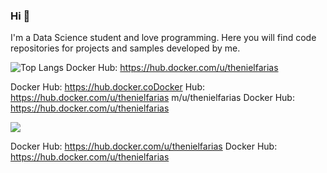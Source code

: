 
### Hi 👋
I'm a Data Science student and love programming. Here you will find code repositories for projects and samples developed by me.

![Top Langs](https://github-readme-stats.vercel.app/api/top-langs/?username=thenielfarias&theme=tokyonight)
Docker Hub: https://hub.docker.com/u/thenielfarias

Docker Hub: https://hub.docker.coDocker Hub: https://hub.docker.com/u/thenielfarias
m/u/thenielfarias
Docker Hub: https://hub.docker.com/u/thenielfarias

[<img src="https://img.shields.io/badge/linkedin-%230077B5.svg?&style=for-the-badge&logo=linkedin&logoColor=white" />](https://www.linkedin.com/in/fariasdaniel/)

Docker Hub: https://hub.docker.com/u/thenielfarias
Docker Hub: https://hub.docker.com/u/thenielfarias
